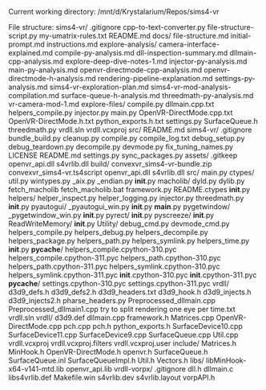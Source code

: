Current working directory: /mnt/d/Krystalarium/Repos/sims4-vr

File structure:
sims4-vr/
    .gitignore
    cpp-to-text-converter.py
    file-structure-script.py
    my-umatrix-rules.txt
    README.md
    docs/
        file-structure.md
        initial-prompt.md
        instructions.md
        explore-analysis/
            camera-interface-explained.md
            compile-py-analysis.md
            dll-inspection-summary.md
            dllmain-cpp-analysis.md
            explore-deep-dive-notes-1.md
            injector-py-analysis.md
            main-py-analysis.md
            openvr-directmode-cpp-analysis.md
            openvr-directmode-h-analysis.md
            rendering-pipeline-explanation.md
            settings-py-analysis.md
            sims4-vr-exploration-plan.md
            sims4-vr-mod-analysis-compilation.md
            surface-queue-h-analysis.md
            threedmath-py-analysis.md
            vr-camera-mod-1.md
        explore-files/
            compile.py
            dllmain.cpp.txt
            helpers_compile.py
            injector.py
            main.py
            OpenVR-DirectMode.cpp.txt
            OpenVR-DirectMode.h.txt
            python_exports.h.txt
            settings.py
            SurfaceQueue.h
            threedmath.py
            vrdll.sln
            vrdll.vcxproj
    src/
        README.md
        sims4-vr/
            .gitignore
            bundle_build.py
            cleanup.py
            compile.py
            compile_log.txt
            debug_setup.py
            debug_teardown.py
            decompile.py
            devmode.py
            fix_tuning_names.py
            LICENSE
            README.md
            settings.py
            sync_packages.py
            assets/
                .gitkeep
                openvr_api.dll
                s4vrlib.dll
            build/
                convexvr_sims4-vr-bundle.zip
                convexvr_sims4-vr.ts4script
                openvr_api.dll
                s4vrlib.dll
            src/
                main.py
                ctypes/
                    util.py
                    wintypes.py
                    _aix.py
                    _endian.py
                    __init__.py
                    macholib/
                        dyld.py
                        dylib.py
                        fetch_macholib
                        fetch_macholib.bat
                        framework.py
                        README.ctypes
                        __init__.py
                helpers/
                    helper_inspect.py
                    helper_logging.py
                    injector.py
                    threedmath.py
                    __init__.py
                pyautogui/
                    _pyautogui_win.py
                    __init__.py
                    __main__.py
                pygetwindow/
                    _pygetwindow_win.py
                    __init__.py
                pyrect/
                    __init__.py
                pyscreeze/
                    __init__.py
                ReadWriteMemory/
                    __init__.py
            Utility/
                debug_cmd.py
                devmode_cmd.py
                helpers_compile.py
                helpers_debug.py
                helpers_decompile.py
                helpers_package.py
                helpers_path.py
                helpers_symlink.py
                helpers_time.py
                __init__.py
                __pycache__/
                    helpers_compile.cpython-310.pyc
                    helpers_compile.cpython-311.pyc
                    helpers_path.cpython-310.pyc
                    helpers_path.cpython-311.pyc
                    helpers_symlink.cpython-310.pyc
                    helpers_symlink.cpython-311.pyc
                    __init__.cpython-310.pyc
                    __init__.cpython-311.pyc
            __pycache__/
                settings.cpython-310.pyc
                settings.cpython-311.pyc
        vrdll/
            d3d9_defs.h
            d3d9_defs2.h
            d3d9_headers.txt
            d3d9_hook.h
            d3d9_injects.h
            d3d9_injects2.h
            pharse_headers.py
            Preprocessed_dllmain.cpp
            Preprocessed_dllmain1.cpp
            try to split rendering one eye per time.txt
            vrdll.sln
            vrdll/
                d3d9.def
                dllmain.cpp
                framework.h
                Matrices.cpp
                OpenVR-DirectMode.cpp
                pch.cpp
                pch.h
                python_exports.h
                SurfaceDevice10.cpp
                SurfaceDevice11.cpp
                SurfaceDevice9.cpp
                SurfaceQueue.cpp
                Util.cpp
                vrdll.vcxproj
                vrdll.vcxproj.filters
                vrdll.vcxproj.user
                include/
                    Matrices.h
                    MinHook.h
                    OpenVR-DirectMode.h
                    openvr.h
                    SurfaceQueue.h
                    SurfaceQueue.inl
                    SurfaceQueueImpl.h
                    Util.h
                    Vectors.h
                libs/
                    libMinHook-x64-v141-mtd.lib
                    openvr_api.lib
        vrdll-vorpx/
            .gitignore
            dll.h
            dllmain.c
            libs4vrlib.def
            Makefile.win
            s4vrlib.dev
            s4vrlib.layout
            vorpAPI.h
